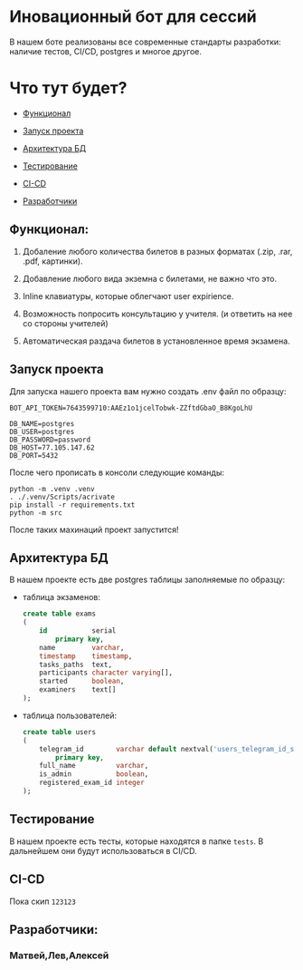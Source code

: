 # Иновационный бот для сессий
В нашем боте реализованы все современные стандарты разработки: наличие тестов, CI/CD, postgres и многое другое.

# Что тут будет?

- [Функционал](#функционал)

- [Запуск проекта](#запуск-проекта)

- [Архитектура БД](#архитектура-бд)

- [Тестирование](#тестирование)

- [CI-CD](#ci-cd)

- [Разработчики](#разработчики)



## Функционал:

1. Добаление любого количества билетов в разных форматах (.zip, .rar, .pdf, картинки).

2. Добавление любого вида экземна с билетами, не важно что это.
   
3. Inline клавиатуры, которые облегчают user expiriencе.
   
4. Возможность попросить консультацию у учителя. (и ответить на нее со стороны учителей)
   
5. Автоматическая раздача билетов в установленное время экзамена.


## Запуск проекта

Для запуска нашего проекта вам нужно создать .env файл по образцу:
```
BOT_API_TOKEN=7643599710:AAEz1o1jcelTobwk-ZZftdGbaO_B8KgoLhU

DB_NAME=postgres
DB_USER=postgres
DB_PASSWORD=password
DB_HOST=77.105.147.62
DB_PORT=5432
```
После чего прописать в консоли следующие команды:
```shell
python -m .venv .venv
. ./.venv/Scripts/acrivate
pip install -r requirements.txt
python -m src 
```
После таких махинаций проект запустится!



## Архитектура БД
В нашем проекте есть две postgres таблицы заполняемые по образцу:
- таблица экзаменов:
  ```sql
  create table exams
  (
      id           serial
          primary key,
      name         varchar,
      timestamp    timestamp,
      tasks_paths  text,
      participants character varying[],
      started      boolean,
      examiners    text[]
  );
  ```
- таблица пользователей:
  ```sql
  create table users
  (
      telegram_id        varchar default nextval('users_telegram_id_seq'::regclass) not null
          primary key,
      full_name          varchar,
      is_admin           boolean,
      registered_exam_id integer
  );
  ```


## Тестирование
В нашем проекте есть тесты, которые находятся в папке ```tests```. В дальнейшем они будут использоваться в CI/CD.


## CI-CD
Пока скип
```123123```



## Разработчики:
### Матвей,Лев,Алексей

